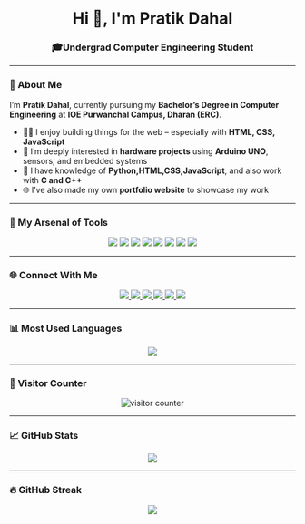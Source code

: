 

<h1 align="center">Hi 👋, I'm Pratik Dahal</h1>
<h3 align="center">🎓Undergrad Computer Engineering Student</h3>



---

### 🚀 About Me

I’m **Pratik Dahal**, currently pursuing my **Bachelor’s Degree in Computer Engineering** at **IOE Purwanchal Campus, Dharan (ERC)**.

- 👨‍💻 I enjoy building things for the web – especially with **HTML, CSS, JavaScript**
- 🔌 I’m deeply interested in **hardware projects** using **Arduino UNO**, sensors, and embedded systems
- 🧠 I have knowledge of **Python,HTML,CSS,JavaScript**, and also work with **C and C++**
- 🌐 I’ve also made my own **portfolio website** to showcase my work

---

### 🧰 My Arsenal of Tools

<p align="center">
  <img src="https://img.shields.io/badge/C-00599C?style=for-the-badge&logo=c&logoColor=white" />
  <img src="https://img.shields.io/badge/C++-00599C?style=for-the-badge&logo=cplusplus&logoColor=white" />
  <img src="https://img.shields.io/badge/Python-3776AB?style=for-the-badge&logo=python&logoColor=white" />
  <img src="https://img.shields.io/badge/HTML5-E34F26?style=for-the-badge&logo=html5&logoColor=white" />
  <img src="https://img.shields.io/badge/CSS3-1572B6?style=for-the-badge&logo=css3&logoColor=white" />
  <img src="https://img.shields.io/badge/JavaScript-F7DF1E?style=for-the-badge&logo=javascript&logoColor=black" />
  <img src="https://img.shields.io/badge/Arduino-00979D?style=for-the-badge&logo=arduino&logoColor=white" />
  <img src="https://img.shields.io/badge/Git-F05032?style=for-the-badge&logo=git&logoColor=white" />
</p>

---

### 🌐 Connect With Me

<p align="center">
  <a href="mailto:pratikd354@email.com">
    <img src="https://img.shields.io/badge/Email-D14836?style=for-the-badge&logo=gmail&logoColor=white" />
  </a>
  <a href="https://github.com/pratikkdahal">
    <img src="https://img.shields.io/badge/GitHub-100000?style=for-the-badge&logo=github&logoColor=white" />
  </a>
  <a href="https://www.linkedin.com/in/pratikkdahal/">
    <img src="https://img.shields.io/badge/LinkedIn-0077B5?style=for-the-badge&logo=linkedin&logoColor=white" />
  </a>
  <a href="https://your-portfolio-link.com">
    <img src="https://img.shields.io/badge/Portfolio-000000?style=for-the-badge&logo=aboutdotme&logoColor=white" />
  </a>
  <a href="https://www.instagram.com/pratiikd15/">
    <img src="https://img.shields.io/badge/Instagram-E4405F?style=for-the-badge&logo=instagram&logoColor=white" />
  </a>
  <a href="https://discordapp.com/users/pra71k">
    <img src="https://img.shields.io/badge/Discord-5865F2?style=for-the-badge&logo=discord&logoColor=white" />
  </a>
</p>

---

### 📊 Most Used Languages

<p align="center">
  <img src="https://github-readme-stats.vercel.app/api/top-langs/?username=pratikkdahal&layout=compact&theme=tokyonight" />
</p>

---

### 🔢 Visitor Counter

<p align="center">
  <img src="https://komarev.com/ghpvc/?username=pratikkdahal&label=Profile%20Views&color=0e75b6&style=flat" alt="visitor counter"/>
</p>

---

### 📈 GitHub Stats

<p align="center">
  <img src="https://github-readme-stats.vercel.app/api?username=pratikkdahal&show_icons=true&theme=tokyonight" />
</p>

---

### 🔥 GitHub Streak

<p align="center">
  <img src="https://streak-stats.demolab.com?user=pratikkdahal&theme=tokyonight&hide_border=false" />
</p>
